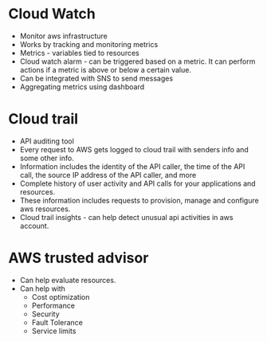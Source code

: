 # Cloud Watch

- Monitor aws infrastructure
- Works by tracking and monitoring metrics
- Metrics - variables tied to resources
- Cloud watch alarm - can be triggered based on a metric. It can perform actions if a metric is above or below a certain value.
- Can be integrated with SNS to send messages
- Aggregating metrics using dashboard

# Cloud trail

- API auditing tool
- Every request to AWS gets logged to cloud trail with senders info and some other info.
- Information includes the identity of the API caller, the time of the API call, the source IP address of the API caller, and more
- Complete history of user activity and API calls for your applications and resources.
- These information includes requests to provision, manage and configure aws resources.
- Cloud trail insights - can help detect unusual api activities in aws account.

# AWS trusted advisor

- Can help evaluate resources.
- Can help with
  - Cost optimization
  - Performance
  - Security
  - Fault Tolerance
  - Service limits
